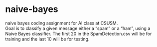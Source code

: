 # naive-bayes
naive bayes coding assignment for AI class at CSUSM.   
Goal is to classify a given message either a “spam” or a “ham”, using a Naive Bayes classifier. The first 20 in the SpamDetection.csv will be for training and the last 10 will be for testing. 

